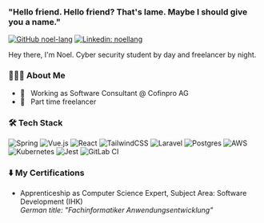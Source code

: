 ### "Hello friend. Hello friend? That's lame. Maybe I should give you a name."

[![GitHub noel-lang](https://img.shields.io/github/followers/noel-lang?label=follow&style=social)](https://github.com/noel-lang)
[![Linkedin: noellang](https://img.shields.io/badge/-noellang-blue?style=flat-square&logo=Linkedin&logoColor=white&link=https://www.linkedin.com/in/noellang/)](https://www.linkedin.com/in/noellang/)

Hey there, I'm Noel. Cyber security student by day and freelancer by night.

<h3> 👨🏻‍💻 About Me </h3>

- 💼 &nbsp; Working as Software Consultant @ Cofinpro AG
- 🌱 &nbsp; Part time freelancer


<h3>🛠 Tech Stack</h3>

![Spring](https://img.shields.io/badge/spring-%236DB33F.svg?style=for-the-badge&logo=spring&logoColor=white)
![Vue.js](https://img.shields.io/badge/vuejs-%2335495e.svg?style=for-the-badge&logo=vuedotjs&logoColor=%234FC08D)
![React](https://img.shields.io/badge/react-%2320232a.svg?style=for-the-badge&logo=react&logoColor=%2361DAFB)
![TailwindCSS](https://img.shields.io/badge/tailwindcss-%2338B2AC.svg?style=for-the-badge&logo=tailwind-css&logoColor=white)
![Laravel](https://img.shields.io/badge/laravel-%23FF2D20.svg?style=for-the-badge&logo=laravel&logoColor=white)
![Postgres](https://img.shields.io/badge/postgres-%23316192.svg?style=for-the-badge&logo=postgresql&logoColor=white)
![AWS](https://img.shields.io/badge/AWS-%23FF9900.svg?style=for-the-badge&logo=amazon-aws&logoColor=white)
![Kubernetes](https://img.shields.io/badge/kubernetes-%23326ce5.svg?style=for-the-badge&logo=kubernetes&logoColor=white)
![Jest](https://img.shields.io/badge/-jest-%23C21325?style=for-the-badge&logo=jest&logoColor=white)
![GitLab CI](https://img.shields.io/badge/GitLabCI-%23181717.svg?style=for-the-badge&logo=gitlab&logoColor=white)


<h3>⬇️ My Certifications</h3>

- Apprenticeship as Computer Science Expert, Subject Area: Software Development (IHK)<br />
<em>German title: "Fachinformatiker Anwendungsentwicklung"</em>
